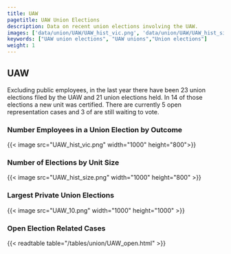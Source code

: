 ```yaml
---
title: UAW
pagetitle: UAW Union Elections
description: Data on recent union elections involving the UAW.
images: ['data/union/UAW/UAW_hist_vic.png', 'data/union/UAW/UAW_hist_size.png', 'data/union/UAW/UAW_10.png']
keywords: ["UAW union elections", "UAW unions","Union elections"]
weight: 1
---
```

##  UAW

Excluding public employees, in the last year there have been 23 union elections filed by the UAW and 21 union elections held. In 14 of those elections a new unit was certified. There are currently 5 open representation cases and 3 of are still waiting to vote.

### Number Employees in a Union Election by Outcome
{{< image src="UAW_hist_vic.png" width="1000" height="800">}}

### Number of Elections by Unit Size
{{< image src="UAW_hist_size.png" width="1000" height="800" >}}

### Largest Private Union Elections
{{< image src="UAW_10.png" width="1000" height="1000"  >}}

### Open Election Related Cases
{{< readtable table="/tables/union/UAW_open.html" >}}

